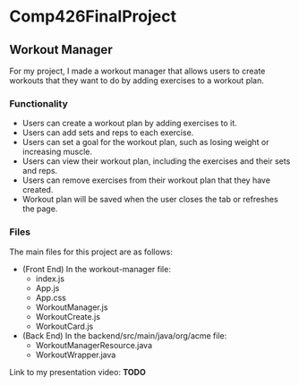 # Comp426FinalProject

## Workout Manager

For my project, I made a workout manager that allows users to create workouts that they want to do by adding exercises to a workout plan.

### Functionality

- Users can create a workout plan by adding exercises to it.
- Users can add sets and reps to each exercise.
- Users can set a goal for the workout plan, such as losing weight or increasing muscle.
- Users can view their workout plan, including the exercises and their sets and reps.
- Users can remove exercises from their workout plan that they have created.
- Workout plan will be saved when the user closes the tab or refreshes the page.

### Files

The main files for this project are as follows:

- (Front End) In the workout-manager file:
    - index.js
    - App.js
    - App.css
    - WorkoutManager.js
    - WorkoutCreate.js
    - WorkoutCard.js
- (Back End) In the backend/src/main/java/org/acme file:
    - WorkoutManagerResource.java
    - WorkoutWrapper.java

Link to my presentation video: **TODO**